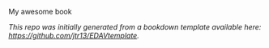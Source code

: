 My awesome book

*This repo was initially generated from a bookdown template available here: https://github.com/jtr13/EDAVtemplate.*	



